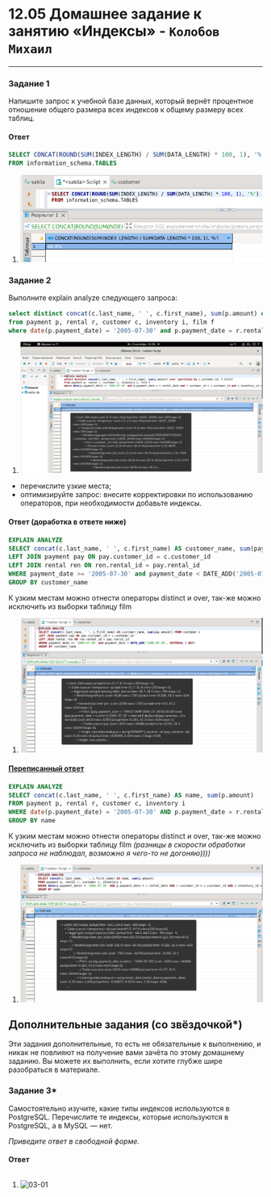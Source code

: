 # 12.05 Домашнее задание к занятию «Индексы» - `Колобов Михаил`

---

### Задание 1

Напишите запрос к учебной базе данных, который вернёт процентное отношение общего размера всех индексов к общему размеру всех таблиц.

#### Ответ
```sql
SELECT CONCAT(ROUND(SUM(INDEX_LENGTH) / SUM(DATA_LENGTH) * 100, 1), '%') 
FROM information_schema.TABLES
```
1. ![01-01](https://github.com/Mikhail-2023/05_Databases_and_information_security/blob/main/12.05_screen/01-01.PNG)


### Задание 2

Выполните explain analyze следующего запроса:
```sql
select distinct concat(c.last_name, ' ', c.first_name), sum(p.amount) over (partition by c.customer_id, f.title)
from payment p, rental r, customer c, inventory i, film f
where date(p.payment_date) = '2005-07-30' and p.payment_date = r.rental_date and r.customer_id = c.customer_id and i.inventory_id = r.inventory_id
```
1. ![02-01](https://github.com/Mikhail-2023/05_Databases_and_information_security/blob/main/12.05_screen/02-01.PNG)
- перечислите узкие места;
- оптимизируйте запрос: внесите корректировки по использованию операторов, при необходимости добавьте индексы.

#### Ответ (доработка в ответе ниже)
```sql
EXPLAIN ANALYZE 
SELECT concat(c.last_name, ' ', c.first_name) AS customer_name, sum(pay.amount) FROM customer c
LEFT JOIN payment pay ON pay.customer_id = c.customer_id
LEFT JOIN rental ren ON ren.rental_id = pay.rental_id 
WHERE payment_date >= '2005-07-30' and payment_date < DATE_ADD('2005-07-30', INTERVAL 1 DAY)
GROUP BY customer_name
```
К узким местам можно отнести операторы distinct и over, так-же можно исключить из выборки таблицу film

1. ![02-02](https://github.com/Mikhail-2023/05_Databases_and_information_security/blob/main/12.05_screen/02-02.PNG)

#### <ins> Переписанный ответ </ins>
```sql
EXPLAIN ANALYZE 
SELECT concat(c.last_name, ' ', c.first_name) AS name, sum(p.amount) 
FROM payment p, rental r, customer c, inventory i
WHERE date(p.payment_date) = '2005-07-30' AND p.payment_date = r.rental_date AND r.customer_id = c.customer_id AND i.inventory_id = r.inventory_id
GROUP BY name
```
К узким местам можно отнести операторы distinct и over, так-же можно исключить из выборки таблицу film
*(разницы в скорости обработки запроса не наблюдал, возможно я чего-то не догоняю))))*

1. ![02-02-02](https://github.com/Mikhail-2023/05_Databases_and_information_security/blob/main/12.05_screen/02-02-02.PNG)











## Дополнительные задания (со звёздочкой*)
Эти задания дополнительные, то есть не обязательные к выполнению, и никак не повлияют на получение вами зачёта по этому домашнему заданию. Вы можете их выполнить, если хотите глубже шире разобраться в материале.

### Задание 3*

Самостоятельно изучите, какие типы индексов используются в PostgreSQL. Перечислите те индексы, которые используются в PostgreSQL, а в MySQL — нет.

*Приведите ответ в свободной форме.*

#### Ответ
```sql

```
1. ![03-01]()
